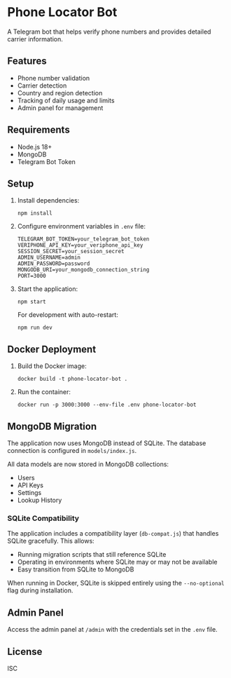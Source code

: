 # Phone Locator Bot

A Telegram bot that helps verify phone numbers and provides detailed carrier information.

## Features

- Phone number validation
- Carrier detection
- Country and region detection
- Tracking of daily usage and limits
- Admin panel for management

## Requirements

- Node.js 18+
- MongoDB
- Telegram Bot Token

## Setup

1. Install dependencies:
   ```
   npm install
   ```

2. Configure environment variables in `.env` file:
   ```
   TELEGRAM_BOT_TOKEN=your_telegram_bot_token
   VERIPHONE_API_KEY=your_veriphone_api_key
   SESSION_SECRET=your_session_secret
   ADMIN_USERNAME=admin
   ADMIN_PASSWORD=password
   MONGODB_URI=your_mongodb_connection_string
   PORT=3000
   ```

3. Start the application:
   ```
   npm start
   ```

   For development with auto-restart:
   ```
   npm run dev
   ```

## Docker Deployment

1. Build the Docker image:
   ```
   docker build -t phone-locator-bot .
   ```

2. Run the container:
   ```
   docker run -p 3000:3000 --env-file .env phone-locator-bot
   ```

## MongoDB Migration

The application now uses MongoDB instead of SQLite. The database connection is configured in `models/index.js`.

All data models are now stored in MongoDB collections:
- Users
- API Keys
- Settings
- Lookup History

### SQLite Compatibility

The application includes a compatibility layer (`db-compat.js`) that handles SQLite gracefully. This allows:
- Running migration scripts that still reference SQLite
- Operating in environments where SQLite may or may not be available 
- Easy transition from SQLite to MongoDB

When running in Docker, SQLite is skipped entirely using the `--no-optional` flag during installation.

## Admin Panel

Access the admin panel at `/admin` with the credentials set in the `.env` file.

## License

ISC 
